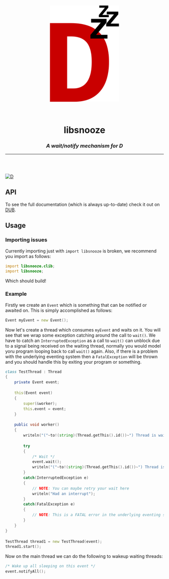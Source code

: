 <p align="center">
<img src="branding/logo.png" width=220>
</p>

<br>

<h1 align="center">libsnooze</h1>

<h3 align="center"><i><b>A wait/notify mechanism for D</i></b></h3>

---

<br>
<br>

[![D](https://github.com/deavmi/libsnooze/actions/workflows/d.yml/badge.svg)](https://github.com/deavmi/libsnooze/actions/workflows/d.yml)

## API

To see the full documentation (which is always up-to-date) check it out on [DUB](https://libsnooze.dpldocs.info/).

## Usage

### Importing issues

Currently importing just with `import libsnooze` is broken, we recommend you import as follows:

```d
import libsnooze.clib;
import libsnooze;
```

Which should build!

### Example

Firstly we create an `Event` which is something that can be notified or awaited on. This is simply accomplished as follows:

```d
Event myEvent = new Event();
```

Now let's create a thread which consumes `myEvent` and waits on it. You will see that we wrap some exception catching around the call to `wait()`. We have to catch an `InterruptedException` as a call to `wait()` can unblock due to a signal being received on the waiting thread, normally you would model yoru program looping back to call `wait()` again. Also, if there is a problem with the underlying eventing system then a `FatalException` will be thrown and you should handle this by exiting your program or something.

```d
class TestThread : Thread
{
    private Event event;

    this(Event event)
    {
        super(&worker);
        this.event = event;
    }

    public void worker()
    {
        writeln("("~to!(string)(Thread.getThis().id())~") Thread is waiting...");

        try
        {
            /* Wait */
            event.wait();
            writeln("("~to!(string)(Thread.getThis().id())~") Thread is waiting... [done]");
        }
        catch(InterruptedException e)
        {
            // NOTE: You can maybe retry your wait here
            writeln("Had an interrupt");
        }
        catch(FatalException e)
        {
            // NOTE: This is a FATAL error in the underlying eventing system, do not continue
        }
    }
}

TestThread thread1 = new TestThread(event);
thread1.start();
```

Now on the main thread we can do the following to wakeup waiting threads:

```d
/* Wake up all sleeping on this event */
event.notifyAll();
```
